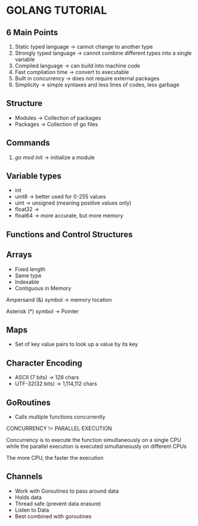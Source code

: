 # GOLANG TUTORIAL

## 6 Main Points

1. Static typed language -> cannot change to another type
2. Strongly typed language -> cannot combine different types into a single variable
3. Compiled language -> can build into machine code
4. Fast compilation time -> convert to executable
5. Built in concurrency -> does not require external packages
6. Simplicity -> simple syntaxes and less lines of codes, less garbage

## Structure

* Modules -> Collection of packages
* Packages -> Collection of go files

## Commands

1. *go mod init* -> initialize a module

## Variable types

* int
* uint8 -> better used for 0-255 values
* uint -> unsigned (meaning positive values only)
* float32 ->
* float64 -> more accurate, but more memory

## Functions and Control Structures

## Arrays

* Fixed length
* Same type
* Indexable
* Contiguous in Memory

Ampersand (&) symbol -> memory location

Asterisk (*) symbol -> Pointer

## Maps

* Set of key value pairs to look up a value by its key

## Character Encoding

* ASCII (7 bits) -> 128 chars
* UTF-32(32 bits) -> 1,114,112 chars

## GoRoutines

* Calls multiple functions concurrently

CONCURRENCY != PARALLEL EXECUTION

Concurrency is to execute the function simultaneously on a single CPU while the parallel execution is executed simultaneously on different CPUs

The more CPU, the faster the execution

## Channels

* Work with Goroutines to pass around data
* Holds data
* Thread safe (prevent data erasure)
* Listen to Data
* Best combined with goroutines
